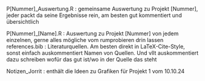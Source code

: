 P[Nummer]_Auswertung.R : gemeinsame Auswertung zu Projekt [Nummer], jeder packt da seine Ergebnisse rein, am besten gut kommentiert und übersichtlich
  
P[Nummer]_[Name].R : Auswertung zu Projekt [Nummer] von jedem einzelnen, gerne alles mögliche vom rumprobieren drin lassen
references.bib : Literaturquellen. Am besten direkt in LaTeX-Cite-Style, sonst einfach auskommentiert Namen von Quellen. 
                  Und vllt auskommentiert dazu schreiben wofür das gut ist/wo in der Quelle das steht

Notizen_Jorrit : enthält die Ideen zu Grafiken für Projekt 1 vom 10.10.24
